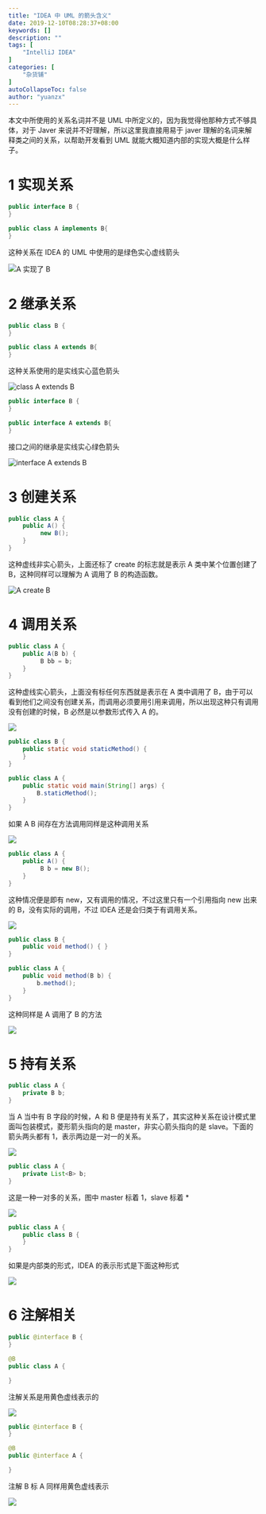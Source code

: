 ```yaml
---
title: "IDEA 中 UML 的箭头含义"
date: 2019-12-10T08:28:37+08:00
keywords: []
description: ""
tags: [
    "IntelliJ IDEA"
]
categories: [
    "杂货铺"
]
autoCollapseToc: false
author: "yuanzx"
---
```


本文中所使用的关系名词并不是 UML 中所定义的，因为我觉得他那种方式不够具体，对于 Javer 来说并不好理解，所以这里我直接用易于 javer 理解的名词来解释类之间的关系，以帮助开发看到 UML 就能大概知道内部的实现大概是什么样子。

# 1 实现关系

```java
public interface B {
}

public class A implements B{
}
```

这种关系在 IDEA 的 UML 中使用的是绿色实心虚线箭头

![A 实现了 B](/hub/2019/December/9.png)

# 2 继承关系

```java
public class B {
}

public class A extends B{
}
```

这种关系使用的是实线实心蓝色箭头

![class A extends B](/hub/2019/December/10.png)

```java
public interface B {
}

public interface A extends B{
}
```

接口之间的继承是实线实心绿色箭头

![interface A extends B](/hub/2019/December/11.png)

# 3 创建关系

```java
public class A {
    public A() {
         new B();
    }
}
```

这种虚线非实心箭头，上面还标了 create 的标志就是表示 A 类中某个位置创建了 B，这种同样可以理解为 A 调用了 B 的构造函数。

![A create B](/hub/2019/December/12.png)

# 4 调用关系

```java
public class A {
    public A(B b) {
         B bb = b;
    }
}
```

这种虚线实心箭头，上面没有标任何东西就是表示在 A 类中调用了 B，由于可以看到他们之间没有创建关系，而调用必须要用引用来调用，所以出现这种只有调用没有创建的时候，B 必然是以参数形式传入 A 的。

![](/hub/2019/December/13.png)

```java
public class B {
    public static void staticMethod() {
    }
}

public class A {
    public static void main(String[] args) {
        B.staticMethod();
    }
}
```

如果 A B 间存在方法调用同样是这种调用关系

![](/hub/2019/December/18.png)

```java
public class A {
    public A() {
         B b = new B();
    }
}
```

这种情况便是即有 new，又有调用的情况，不过这里只有一个引用指向 new 出来的 B，没有实际的调用，不过 IDEA 还是会归类于有调用关系。

![](/hub/2019/December/14.png)

```java
public class B {
    public void method() { }
}

public class A {
    public void method(B b) {
        b.method();
    }
}
```

这种同样是 A 调用了 B 的方法

![](/hub/2019/December/13.png)

# 5 持有关系

```java
public class A {
    private B b;
}
```

当 A 当中有 B 字段的时候，A 和 B 便是持有关系了，其实这种关系在设计模式里面叫包装模式，菱形箭头指向的是 master，非实心箭头指向的是 slave。下面的箭头两头都有 1，表示两边是一对一的关系。

![](/hub/2019/December/15.png)

```java
public class A {
    private List<B> b;
}
```

这是一种一对多的关系，图中 master 标着 1，slave 标着 *

![](/hub/2019/December/16.png)

```java
public class A {
    public class B {
    }
}
```

如果是内部类的形式，IDEA 的表示形式是下面这种形式

![](/hub/2019/December/17.png)

# 6 注解相关

```java
public @interface B {
}

@B
public class A {

}
```

注解关系是用黄色虚线表示的

![](/hub/2019/December/19.png)

```java
public @interface B {
}

@B
public @interface A {

}
```

注解 B 标 A 同样用黄色虚线表示

![](/hub/2019/December/20.png)